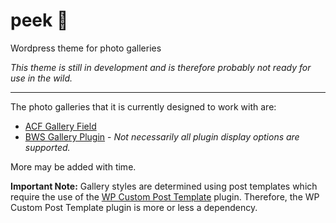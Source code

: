# peek 👀

Wordpress theme for photo galleries

_This theme is still in development and is therefore probably not ready for use in the wild._

----

The photo galleries that it is currently designed to work with are:

* [ACF Gallery Field](http://www.advancedcustomfields.com/add-ons/gallery-field/)
* [BWS Gallery Plugin](https://wordpress.org/plugins/gallery-plugin/) - _Not necessarily all plugin display options are supported._

More may be added with time.

**Important Note:** Gallery styles are determined using post templates which require the use of the [WP Custom Post Template](https://wordpress.org/plugins/wp-custom-post-template/) plugin. Therefore, the WP Custom Post Template plugin is more or less a dependency.
